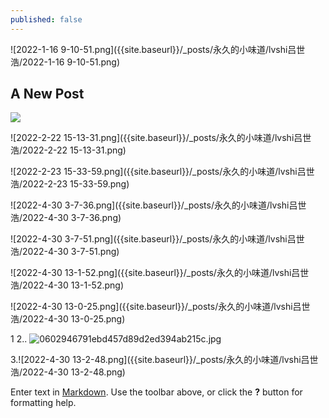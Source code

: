 ```yaml
---
published: false
---
```

![2022-1-16 9-10-51.png]({{site.baseurl}}/_posts/永久的小味道/lvshi吕世浩/2022-1-16 9-10-51.png)

## A New Post

![]({{site.baseurl}}/_posts/永久的小味道/lvshi吕世浩/2022-2-22%2015-13-31.png)

![2022-2-22 15-13-31.png]({{site.baseurl}}/_posts/永久的小味道/lvshi吕世浩/2022-2-22 15-13-31.png)


![2022-2-23 15-33-59.png]({{site.baseurl}}/_posts/永久的小味道/lvshi吕世浩/2022-2-23 15-33-59.png)


![2022-4-30 3-7-36.png]({{site.baseurl}}/_posts/永久的小味道/lvshi吕世浩/2022-4-30 3-7-36.png)

![2022-4-30 3-7-51.png]({{site.baseurl}}/_posts/永久的小味道/lvshi吕世浩/2022-4-30 3-7-51.png)


![2022-4-30 13-1-52.png]({{site.baseurl}}/_posts/永久的小味道/lvshi吕世浩/2022-4-30 13-1-52.png)

![2022-4-30 13-0-25.png]({{site.baseurl}}/_posts/永久的小味道/lvshi吕世浩/2022-4-30 13-0-25.png)


1
2.. ![0602946791ebd457d89d2ed394ab215c.jpg]({{site.baseurl}}/_posts/永久的小味道/lvshi吕世浩/0602946791ebd457d89d2ed394ab215c.jpg)

3.![2022-4-30 13-2-48.png]({{site.baseurl}}/_posts/永久的小味道/lvshi吕世浩/2022-4-30 13-2-48.png)

Enter text in [Markdown](http://daringfireball.net/projects/markdown/). Use the toolbar above, or click the **?** button for formatting help.
